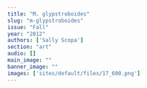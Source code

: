 ```yaml
---
title: "M. glypstroboides"
slug: "m-glypstroboides"
issue: "Fall"
year: "2012"
authors: ['Sally Scopa']
section: "art"
audio: []
main_image: ""
banner_image: ""
images: ['sites/default/files/17_600.png']
---
```

